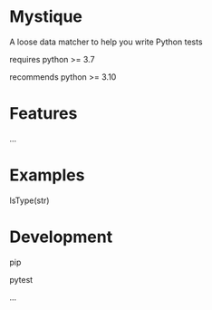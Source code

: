 # Mystique

A loose data matcher to help you write Python tests

requires python >= 3.7

recommends python >= 3.10

# Features

...

# Examples

IsType(str)

# Development

pip

pytest

...
